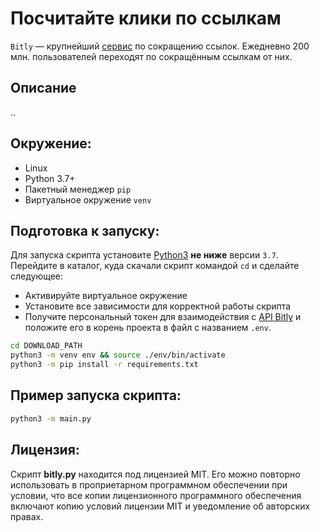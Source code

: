 # Посчитайте клики по ссылкам

`Bitly` — крупнейший [сервис](https://bitly.com/) по сокращению ссылок.
Ежедневно 200 млн. пользователей переходят по сокращённым ссылкам от них.

## Описание
..

## Окружение:
* Linux
* Python 3.7+
* Пакетный менеджер `pip`
* Виртуальное окружение `venv`

## Подготовка к запуску:
Для запуска скрипта установите [Python3](https://www.python.org/) **не ниже** версии `3.7`. Перейдите в каталог, куда скачали скрипт командой `cd` и сделайте следующее:
- Активируйте виртуальное окружение
- Установите все зависимости для корректной работы скрипта
- Получите персональный токен для взаимодействия с [API Bitly](https://app.bitly.com/settings/api/) и положите его в корень проекта в файл с названием `.env`.
```sh
cd DOWNLOAD_PATH
python3 -m venv env && source ./env/bin/activate
python3 -m pip install -r requirements.txt
```
## Пример запуска скрипта:
```sh
python3 -m main.py
```
## Лицензия:
Скрипт **bitly.py** находится под лицензией MIT. Его можно повторно использовать в проприетарном программном обеспечении при условии, что все копии лицензионного программного обеспечения включают копию условий лицензии MIT и уведомление об авторских правах.